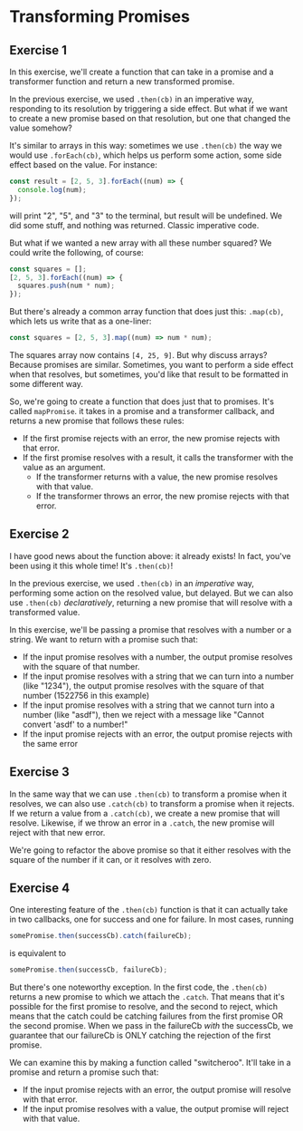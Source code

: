 # Transforming Promises

## Exercise 1

In this exercise, we'll create a function that can take in a promise and a transformer function and return a new transformed promise.

In the previous exercise, we used `.then(cb)` in an imperative way, responding to its resolution by triggering a side effect. But what if we want to create a new promise based on that resolution, but one that changed the value somehow?

It's similar to arrays in this way: sometimes we use `.then(cb)` the way we would use `.forEach(cb)`, which helps us perform some action, some side effect based on the value. For instance:

```js
const result = [2, 5, 3].forEach((num) => {
  console.log(num);
});
```

will print "2", "5", and "3" to the terminal, but result will be undefined. We did some stuff, and nothing was returned. Classic imperative code.

But what if we wanted a new array with all these number squared? We could write the following, of course:

```js
const squares = [];
[2, 5, 3].forEach((num) => {
  squares.push(num * num);
});
```

But there's already a common array function that does just this: `.map(cb)`, which lets us write that as a one-liner:

```js
const squares = [2, 5, 3].map((num) => num * num);
```

The squares array now contains `[4, 25, 9]`. But why discuss arrays? Because promises are similar. Sometimes, you want to perform a side effect when that resolves, but sometimes, you'd like that result to be formatted in some different way.

So, we're going to create a function that does just that to promises. It's called `mapPromise`. it takes in a promise and a transformer callback, and returns a new promise that follows these rules:

- If the first promise rejects with an error, the new promise rejects with that error.
- If the first promise resolves with a result, it calls the transformer with the value as an argument.
  - If the transformer returns with a value, the new promise resolves with that value.
  - If the transformer throws an error, the new promise rejects with that error.

## Exercise 2

I have good news about the function above: it already exists! In fact, you've been using it this whole time! It's `.then(cb)`!

In the previous exercise, we used `.then(cb)` in an _imperative_ way, performing some action on the resolved value, but delayed. But we can also use `.then(cb)` _declaratively_, returning a new promise that will resolve with a transformed value.

In this exercise, we'll be passing a promise that resolves with a number or a string. We want to return with a promise such that:

- If the input promise resolves with a number, the output promise resolves with the square of that number.
- If the input promise resolves with a string that we can turn into a number (like "1234"), the output promise resolves with the square of that number (1522756 in this example)
- If the input promise resolves with a string that we cannot turn into a number (like "asdf"), then we reject with a message like "Cannot convert 'asdf' to a number!"
- If the input promise rejects with an error, the output promise rejects with the same error

## Exercise 3

In the same way that we can use `.then(cb)` to transform a promise when it resolves, we can also use `.catch(cb)` to transform a promise when it rejects. If we return a value from a `.catch(cb)`, we create a new promise that will resolve. Likewise, if we throw an error in a `.catch`, the new promise will reject with that new error.

We're going to refactor the above promise so that it either resolves with the square of the number if it can, or it resolves with zero.

## Exercise 4

One interesting feature of the `.then(cb)` function is that it can actually take in two callbacks, one for success and one for failure. In most cases, running

```js
somePromise.then(successCb).catch(failureCb);
```

is equivalent to

```js
somePromise.then(successCb, failureCb);
```

But there's one noteworthy exception. In the first code, the `.then(cb)` returns a new promise to which we attach the `.catch`. That means that it's possible for the first promise to resolve, and the second to reject, which means that the catch could be catching failures from the first promise OR the second promise. When we pass in the failureCb _with_ the successCb, we guarantee that our failureCb is ONLY catching the rejection of the first promise.

We can examine this by making a function called "switcheroo". It'll take in a promise and return a promise such that:

- If the input promise rejects with an error, the output promise will resolve with that error.
- If the input promise resolves with a value, the output promise will reject with that value.
